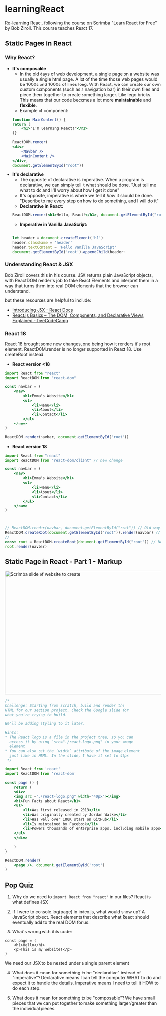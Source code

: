 # learningReact
Re-learning React, following the course on Scrimba "Learn React for Free" by Bob Ziroll. This course teaches React 17.


## Static Pages in React

### Why React? 
- **It's composable**
    - In the old days of web development, a single page on a website was usually a single html page. A lot of the time those web pages would be 1000s and 1000s of lines long. With React, we can create our own custom components (such as a navigation bar) in their own files and piece them together to create something larger. Like lego bricks. This means that our code becomes a lot more **maintainable** and **flexible**.
    - Example of component: 
    ```jsx
    function MainContent() {
    return (
        <h1>"I'm learning React!"</h1>
    )}
    
    ReactDOM.render(
    <div>
        <Navbar />
        <MainContent />
    </div>,
    document.getElementById("root"))
    ```
- **It's declarative**
    - The opposite of declarative is imperative. When a program is declarative, we can simply tell it what should be done. "Just tell me what to do and I'll worry about how I get it done"
    - It's opposite, imperative is where we tell it *how* it should be done. "Describe to me every step on how to do something, and I will do it"
    - **Declarative in React:**
    ```jsx
    ReactDOM.render(<h1>Hello, React!</h1>, document.getElementById("root"))
    ```````
    - **Imperative in Vanilla JavaScript:**
    ```javascript
   
    let header = document.createElement('h1')
    header.className = 'header'
    header.textContent = 'Hello Vanilla JavaScript'
    document.getElementById('root').appendChild(header)
    ```
 ### Understanding React & JSX
Bob Ziroll covers this in his course. JSX returns plain JavaScript objects, with ReactDOM render's job to take React Elements and interpret them in a way that turns them into real DOM elements that the browser can understand.

but these resources are helpful to include:
- [Introducing JSX - React Docs](https://reactjs.org/docs/introducing-jsx.html)
- [React.js Basics – The DOM, Components, and Declarative Views Explained - freeCodeCamp](https://www.freecodecamp.org/news/reactjs-basics-dom-components-declarative-views/)

### React 18
React 18 brought some new changes, one being how it renders it's root element. ReactDOM.render is no longer supported in React 18. Use createRoot instead.

- **React version <18**
``` jsx
import React from "react"
import ReactDOM from "react-dom"

const navbar = (
    <nav>
        <h1>Emma's Website</h1>
        <ul>
            <li>Menu</li>
            <li>About</li>
            <li>Contact</li>
        </ul>
    </nav>
)

ReactDOM.render(navbar, document.getElementById("root"))
```
- **React version 18**
```jsx
import React from "react"
import ReactDOM from "react-dom/client" // new change

const navbar = (
    <nav>
        <h1>Emma's Website</h1>
        <ul>
            <li>Menu</li>
            <li>About</li>
            <li>Contact</li>
        </ul>
    </nav>
)



// ReactDOM.render(navbar, document.getElementById("root")) // Old way
ReactDOM.createRoot(document.getElementById("root")).render(navbar) // New way 1 option, 1 line
//
const root = ReactDOM.createRoot(document.getElementById("root")) // New way - another option, seperate
root.render(navbar)

```

## Static Page in React - Part 1 - Markup
<img width="600px" alt="Scrimba slide of website to create" src="https://user-images.githubusercontent.com/77060368/195993009-7d08aed2-067b-4efb-bd33-dc580308e7ff.png" height="400px">


```jsx
/*
Challenge: Starting from scratch, build and render the 
HTML for our section project. Check the Google slide for 
what you're trying to build.

We'll be adding styling to it later.

Hints:
* The React logo is a file in the project tree, so you can
  access it by using `src="./react-logo.png" in your image
  element
* You can also set the `width` attribute of the image element
  just like in HTML. In the slide, I have it set to 40px
 */

import React from 'react'
import ReactDOM from 'react-dom'

const page () {
    return (
    <div>
    <img src ="./react-logo.png" width="40px"></img>
    <h1>Fun Facts about React</h1>
    <ul>
        <li>Was first released in 2013</li>
        <li>Was originally created by Jordan Walke</li>
        <li>Has well over 100K stars on GitHub</li>
        <li>Is maintained by Facebook</li>
        <li>Powers thousands of enterprise apps, including mobile apps</li>
    </ul>
    </div>
  
    )
}

ReactDOM.render(
    <page />, document.getElementById('root')
)
```

## Pop Quiz 

1. Why do we need to `import React from "react"` in our files?
React is what defines JSX

2. If I were to console.log(page) in index.js, what would show up?
A JavaScript object. React elements that describe what React should
eventually add to the real DOM for us.

3. What's wrong with this code:
```
const page = (
    <h1>Hello</h1>
    <p>This is my website!</p>
)
```
We need our JSX to be nested under a single parent element

4. What does it mean for something to be "declarative" instead of "imperative"?
Declarative means I can tell the computer WHAT to do 
and expect it to handle the details. Imperative means I need
to tell it HOW to do each step.

5. What does it mean for something to be "composable"?
We have small pieces that we can put together to make something
larger/greater than the individual pieces.


